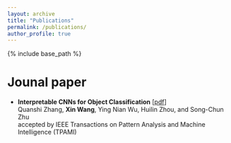 ```yaml
---
layout: archive
title: "Publications"
permalink: /publications/
author_profile: true
---
```


{% include base_path %}

Jounal paper
======
* **Interpretable CNNs for Object Classification** \[[pdf](https://zhouhuilin116.github.io/files/PAMI2020_interpretableCNNs.pdf)\]<br>
    Quanshi Zhang, **Xin Wang**, Ying Nian Wu, Huilin Zhou, and Song-Chun Zhu<br>
    accepted by IEEE Transactions on Pattern Analysis and Machine Intelligence (TPAMI)
